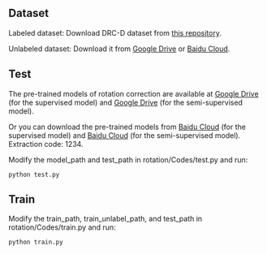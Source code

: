 ## Dataset
Labeled dataset: Download DRC-D dataset from [this repository](https://github.com/nie-lang/RotationCorrection).

Unlabeled dataset: Download it from [Google Drive]() or [Baidu Cloud]().


## Test 
The pre-trained models of rotation correction are available at [Google Drive](https://drive.google.com/file/d/1TFrz8zhsobh46SE3G5kMnvx9ksvZvhKP/view?usp=sharing) (for the supervised model) and [Google Drive](https://drive.google.com/file/d/1K6N5YJekPa6iEYqAreqWM1hY4nu1eO7Z/view?usp=sharing) (for the semi-supervised model).

Or you can download the pre-trained models from [Baidu Cloud](https://pan.baidu.com/s/1ucdJ2j3CYmOlBuVdgO8Gng) (for the supervised model) and [Baidu Cloud](https://pan.baidu.com/s/1Lj_yuoWXNJFWLsWCAyt7Yg) (for the semi-supervised model). Extraction code: 1234.


Modify the model_path and test_path in rotation/Codes/test.py and run:
```
python test.py
```

## Train
Modify the train_path, train_unlabel_path, and test_path in rotation/Codes/train.py and run:

```
python train.py
```

